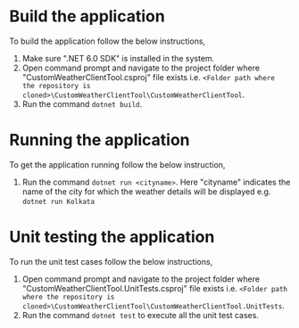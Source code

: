 # Build the application
To build the application follow the below instructions,
1. Make sure ".NET 6.0 SDK" is installed in the system.
2. Open command prompt and navigate to the project folder where "CustomWeatherClientTool.csproj" file exists i.e. `<Folder path where the repository is cloned>\CustomWeatherClientTool\CustomWeatherClientTool`.
3. Run the command `dotnet build`.

# Running the application
To get the application running follow the below instruction,
1. Run the command `dotnet run <cityname>`. Here "cityname" indicates the name of the city for which the weather details will be displayed e.g. `dotnet run Kolkata`

# Unit testing the application
To run the unit test cases follow the below instructions,
1. Open command prompt and navigate to the project folder where "CustomWeatherClientTool.UnitTests.csproj" file exists i.e. `<Folder path where the repository is cloned>\CustomWeatherClientTool\CustomWeatherClientTool.UnitTests`.
2. Run the command `dotnet test` to execute all the unit test cases.
